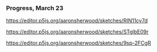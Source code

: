 ### Progress, March 23

https://editor.p5js.org/aaronsherwood/sketches/RIN11cy7d

https://editor.p5js.org/aaronsherwood/sketches/STglbE09r

https://editor.p5js.org/aaronsherwood/sketches/9sp-2FCgR
